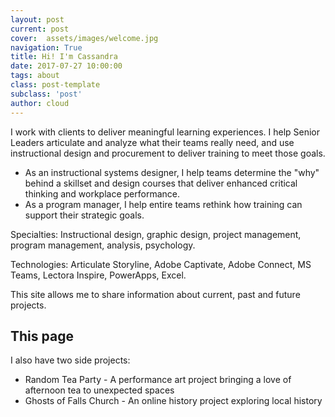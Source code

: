 ```yaml
---
layout: post
current: post
cover:  assets/images/welcome.jpg
navigation: True
title: Hi! I'm Cassandra
date: 2017-07-27 10:00:00
tags: about
class: post-template
subclass: 'post'
author: cloud
---
```


I work with clients to deliver meaningful learning experiences. I help Senior Leaders articulate and analyze what their teams really need, and use instructional design and procurement to deliver training to meet those goals. 

- As an instructional systems designer, I help teams determine the "why" behind a skillset and design courses that deliver enhanced critical thinking and workplace performance.
- As a program manager, I help entire teams rethink how training can support their strategic goals.

Specialties: Instructional design, graphic design, project management, program management, analysis, psychology.

Technologies: Articulate Storyline, Adobe Captivate, Adobe Connect, MS Teams, Lectora Inspire, PowerApps, Excel.

This site allows me to share information about current, past and future projects. 

## This page

I also have two side projects: 
- Random Tea Party - A performance art project bringing a love of afternoon tea to unexpected spaces
- Ghosts of Falls Church - An online history project exploring local history
